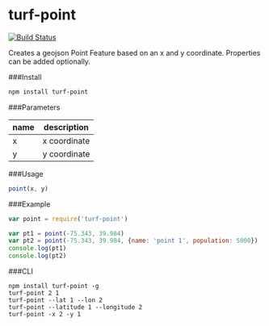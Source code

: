 turf-point
==========
[![Build Status](https://travis-ci.org/Turfjs/turf-point.svg?branch=master)](https://travis-ci.org/Turfjs/turf-point)

Creates a geojson Point Feature based on an x and y coordinate. Properties can be added optionally.

###Install

```sh
npm install turf-point
```

###Parameters

|name|description|
|---|---|
|x|x coordinate|
|y|y coordinate|

###Usage

```js
point(x, y)
```

###Example

```javascript
var point = require('turf-point')

var pt1 = point(-75.343, 39.984)
var pt2 = point(-75.343, 39.984, {name: 'point 1', population: 5000})
console.log(pt1)
console.log(pt2)
```

###CLI

```
npm install turf-point -g
turf-point 2 1
turf-point --lat 1 --lon 2
turf-point --latitude 1 --longitude 2
turf-point -x 2 -y 1
```